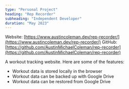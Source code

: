 ```yaml
---
type: "Personal Project"
heading: "Rep Recorder"
subheading: "Independent Developer"
duration: "May 2023"
---
```


Website: [https://www.austincoleman.dev/rep-recorder/](https://www.austincoleman.dev/rep-recorder/)
GitHub: [https://github.com/AustinMichaelColeman/rep-recorder](https://github.com/AustinMichaelColeman/rep-recorder)

A workout tracking website. Here are some of the features:

* Workout data is stored locally in the browser
* Workout data can be backed up with Google Drive
* Workout data can be restored from Google Drive